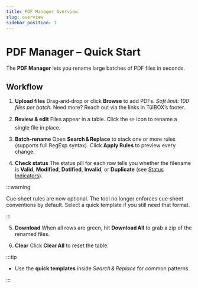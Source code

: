 ```yaml
---
title: PDF Manager Overview
slug: overview
sidebar_position: 1
---
```


# PDF Manager – Quick Start

The **PDF Manager** lets you rename large batches of PDF files in seconds.

## Workflow

1. **Upload files**
   Drag‑and‑drop or click **Browse** to add PDFs.
   *Soft limit: 100 files per batch.* Need more? Reach out via the links in TūlBOX’s footer.

2. **Review & edit**
   Files appear in a table. Click the ✏️ icon to rename a single file in place.

3. **Batch‑rename**
   Open **Search & Replace** to stack one or more rules (supports full RegExp syntax).
   Click **Apply Rules** to preview every change.

4. **Check status**
   The status pill for each row tells you whether the filename is **Valid**, **Modified**, **Dotified**, **Invalid**, or **Duplicate** (see [Status Indicators](./status-indicator)).

:::warning 

Cue‑sheet rules are now optional. The tool no longer enforces cue‑sheet conventions by default.
Select a quick template if you still need that format.

:::

5. **Download**
   When all rows are green, hit **Download All** to grab a zip of the renamed files.

6. **Clear**
   Click **Clear All** to reset the table.

:::tip

* Use the **quick templates** inside *Search & Replace* for common patterns.

:::